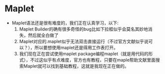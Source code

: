 # Maplet
+ Maplet语法还是很有难度的，我们正在认真学习，以下:
  1. Maplet Builder的确有很多奇怪的bug比如下拉框似乎会莫名其妙地消失，然后就全白做了
  2. Maplet对应的.maplet似乎无法双击直接运行（不过官方文献似乎说可以？），所以要想使用maplet还是得用工作表打开。
  3. 我们现在正在尝试使用maplet package编程maplet（就是用代码的形式），不过这似乎有点难度，官方也有教程，只要在maple帮助文献里面搜索Maplet就可以找到基础教程，这就是我现在正在做的。 
